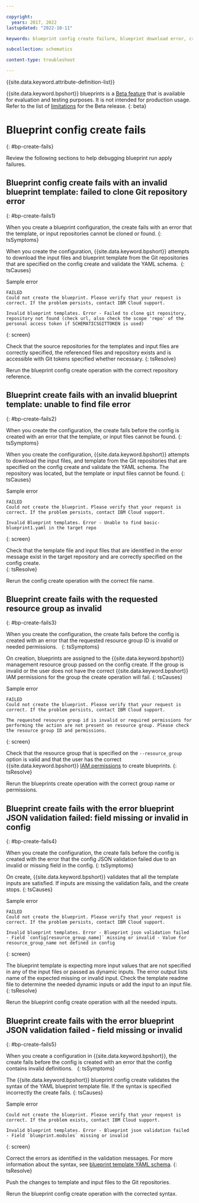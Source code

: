 ```yaml
---

copyright:
  years: 2017, 2022
lastupdated: "2022-10-11"

keywords: blueprint config create failure, blueprint download error, create fails,

subcollection: schematics

content-type: troubleshoot

---
```


{{site.data.keyword.attribute-definition-list}}

{{site.data.keyword.bpshort}} blueprints is a [Beta feature](/docs/schematics?topic=schematics-bp-beta-limitations) that is available for evaluation and testing purposes. It is not intended for production usage. Refer to the list of [limitations](/docs/schematics?topic=schematics-bp-beta-limitations) for the Beta release.
{: beta}

# Blueprint config create fails 
{: #bp-create-fails}

Review the following sections to help debugging blueprint run apply failures. 

## Blueprint config create fails with an invalid blueprint template: failed to clone Git repository error
{: #bp-create-fails1}

When you create a blueprint configuration, the create fails with an error that the template, or input repositories cannot be cloned or found. 
{: tsSymptoms}

When you create the configuration, {{site.data.keyword.bpshort}} attempts to download the input files and blueprint template from the Git repositories that are specified on the config create and validate the YAML schema. 
{: tsCauses}

Sample error

```text
FAILED
Could not create the blueprint. Please verify that your request is correct. If the problem persists, contact IBM Cloud support.

Invalid blueprint templates. Error - Failed to clone git repository, repository not found (check url, also check the scope 'repo' of the personal access token if SCHEMATICSGITTOKEN is used)
```
{: screen}

Check that the source repositories for the templates and input files are correctly specified, the referenced files and repository exists and is accessible with Git tokens specified whether necessary.
{: tsResolve} 

Rerun the blueprint config create operation with the correct repository reference.

## Blueprint create fails with an invalid blueprint template: unable to find file error
{: #bp-create-fails2}

When you create the configuration, the create fails before the config is created with an error that the template, or input files cannot be found.
{: tsSymptoms}

When you create the configuration, {{site.data.keyword.bpshort}} attempts to download the input files, and template from the Git repositories that are specified on the config create and validate the YAML schema. The repository was located, but the template or input files cannot be found. 
{: tsCauses}

Sample error

```text
FAILED
Could not create the blueprint. Please verify that your request is correct. If the problem persists, contact IBM Cloud support.

Invalid Blueprint templates. Error - Unable to find basic-blueprint1.yaml in the target repo
```
{: screen}

Check that the template file and input files that are identified in the error message exist in the target repository and are correctly specified on the config create.  
{: tsResolve} 

Rerun the config create operation with the correct file name.

## Blueprint create fails with the requested resource group as invalid
{: #bp-create-fails3}

When you create the configuration, the create fails before the config is created with an error that the requested resource group ID is invalid or needed permissions.  
{: tsSymptoms}

On creation, blueprints are assigned to the {{site.data.keyword.bpshort}} management resource group passed on the config create. If the group is invalid or the user does not have the correct {{site.data.keyword.bpshort}} IAM permissions for the group the create operation will fail.
{: tsCauses}

Sample error

```text
FAILED
Could not create the blueprint. Please verify that your request is correct. If the problem persists, contact IBM Cloud support.

The requested resource group id is invalid or required permissions for performing the action are not present on resource group. Please check the resource group ID and permissions.
```
{: screen}

Check that the resource group that is specified on the `--resource_group` option is valid and that the user has the correct {{site.data.keyword.bpshort}} [IAM permissions](/docs/schematics?topic=schematics-access#blueprint-permissions) to create blueprints.
{: tsResolve} 

Rerun the blueprints create operation with the correct group name or permissions.

## Blueprint create fails with the error blueprint JSON validation failed: field missing or invalid in config
{: #bp-create-fails4}

When you create the configuration, the create fails before the config is created with the error that the config JSON validation failed due to an invalid or missing field in the config.
{: tsSymptoms}

On create, {{site.data.keyword.bpshort}} validates that all the template inputs are satisfied. If inputs are missing the validation fails, and the create stops.
{: tsCauses}

Sample error

```text
FAILED
Could not create the blueprint. Please verify that your request is correct. If the problem persists, contact IBM Cloud support.

Invalid blueprint templates. Error - Blueprint json validation failed - Field `config[resource_group_name]` missing or invalid - Value for resource_group_name not defined in config
```
{: screen}

The blueprint template is expecting more input values that are not specified in any of the input files or passed as dynamic inputs. The error output lists name of the expected missing or invalid input. Check the template readme file to determine the needed dynamic inputs or add the input to an input file.
{: tsResolve} 

Rerun the blueprint config create operation with all the needed inputs. 

## Blueprint create fails with the error blueprint JSON validation failed - field missing or invalid
{: #bp-create-fails5}

When you create a configuration in {{site.data.keyword.bpshort}}, the create fails before the config is created with an error that the config contains invalid definitions.  
{: tsSymptoms}

The {{site.data.keyword.bpshort}} blueprint config create validates the syntax of the YAML blueprint template file. If the syntax is specified incorrectly the create fails. 
{: tsCauses}

Sample error 

```text
Could not create the blueprint. Please verify that your request is correct. If the problem exists, contact IBM Cloud support.

Invalid blueprint templates. Error - Blueprint json validation failed - Field `blueprint.modules` missing or invalid
```
{: screen}

Correct the errors as identified in the validation messages. For more information about the syntax, see [blueprint template YAML schema](/docs/schematics?topic=schematics-bp-template-schema-yaml). 
{: tsResolve}

Push the changes to template and input files to the Git repositories.

Rerun the blueprint config create operation with the corrected syntax.
